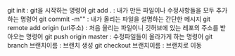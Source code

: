 git init : git을 시작하는 명령어
git add . : 내가 만든 파일이나 수정사항들을 모두 추가하는 명령어
git commit -m"" : 내가 올리는 파일을 설명하는 간단한 메시지
git remote add origin (url주소) : 처음 올리는 파일이니 깃허브에 있는 레포의 주소를 받아오는 명령어
git push origin master : 수정파일들이 올라가게 하는 명령어
git branch 브랜치이름 : 브랜치 생성
git checkout 브랜치이름 : 브랜치로 이동

